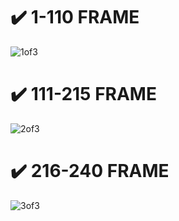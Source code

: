 # ✔️ 1-110 FRAME
![1of3](https://github.com/user-attachments/assets/c59b6358-06e1-4e49-9b81-b9b33276d98d)


# ✔️ 111-215 FRAME
![2of3](https://github.com/user-attachments/assets/c9d6bcb4-8d9a-434e-9ce7-d18281a11ff7)


# ✔️ 216-240 FRAME
![3of3](https://github.com/user-attachments/assets/2f33faf3-7663-45f1-be54-61059a8139ee)
